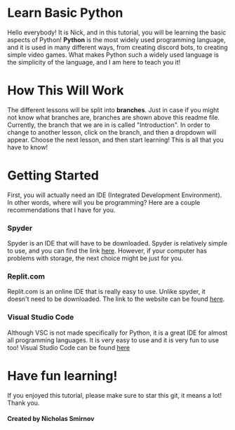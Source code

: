 # Learn Basic Python

Hello everybody! It is Nick, and in this tutorial, you will be learning the basic aspects of Python! 
**Python** is the most widely used programming language, and it is used in many different ways, from creating discord bots, to creating simple video games.
What makes Python such a widely used language is the simplicity of the language, and I am here to teach you it!

# How This Will Work

The different lessons will be split into **branches**.
Just in case if you might not know what branches are, branches are shown above this readme file. Currently, the branch that we are in is called "Introduction". In order to change to another lesson, click on the branch, and then a dropdown will appear. Choose the next lesson, and then start learning! This is all that you have to know!

# Getting Started

First, you will actually need an IDE (Integrated Development Environment). In other words, where will you be programming? Here are a couple recommendations that I have for you.

### Spyder 

Spyder is an IDE that will have to be downloaded. Spyder is relatively simple to use, and you can find the link [here](https://www.spyder-ide.org/). However, if your computer has problems with storage, the next choice might be just for you.

### Replit.com

Replit.com is an online IDE that is really easy to use. Unlike spyder, it doesn't need to be downloaded. The link to the website can be found [here](https://replit.com/~).

### Visual Studio Code

Although VSC is not made specifically for Python, it is a great IDE for almost all programming languages. It is very easy to use and it is very fun to use too! Visual Studio Code can be found [here](https://code.visualstudio.com/)

# Have fun learning!

If you enjoyed this tutorial, please make sure to star this git, it means a lot! Thank you.

#### Created by Nicholas Smirnov

